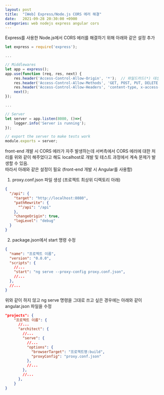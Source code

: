 ```yaml
---
layout: post
title:  "[Web] Express/Node.js CORS 에러 해결"
date:   2021-09-28 20:30:00 +0900
categories: web nodejs express angular cors
---
```


Express를 사용한 Node.js에서 CORS 에러를 해결하기 위해 아래와 같은 설정 추가
```javascript
let express = require('express');

...

// Middlewares
let app = express();
app.use(function (req, res, next) {
    res.header('Access-Control-Allow-Origin', '*');  // 와일드카드(*) 대신 실제 도메인 지정
    res.header('Access-Control-Allow-Methods', 'GET, POST, PUT, DELETE');
    res.header('Access-Control-Allow-Headers', 'content-type, x-access-token'); //1
    next();
});

...

// Server
let server = app.listen(8080, ()=>{
    logger.info('Server is running');
});

// export the server to make tests work
module.exports = server;
```

front-end 개발 시 CORS 에러가 자주 발생하는데 서버측에서 CORS 에러에 대한 처리를 위와 같이 해주었다고 해도 localhost로 개발 및 테스트 과정에서 계속 문제가 발생할 수 있음.     
따라서 아래와 같은 설정이 필요 (front-end 개발 시 Angular를 사용함)
1. proxy.conf.json 파일 생성 (프로젝트 최상위 디렉토리 아래)
```json
{
  "/api": {
    "target": "http://localhost:8080",
    "pathRewrite": {
      "^/api": "/api"
    },
    "changeOrigin": true,
    "logLevel": "debug"
  }
}
```
2. package.json에서 start 명령 수정
```json
{
  "name": "프로젝트 이름",
  "version": "0.0.0",
  "scripts": {
    //...
    "start": "ng serve --proxy-config proxy.conf.json",
    //...
  },
  //...
}
```
위와 같이 하지 않고 ng serve 명령을 그대로 쓰고 싶은 경우에는 아래와 같이 angular.json 파일을 수정
```json
"projects": {
    "프로젝트 이름": {
      //...
      "architect": {
        //...
        "serve": {
          //...
          "options": {
            "browserTarget": "프로잭트명:build",
            "proxyConfig": "proxy.conf.json"
          },
          //...
        },
        //...
      },
    }
}
```

